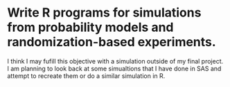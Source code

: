 # Write R programs for simulations from probability models and randomization-based experiments.
I think I may fufill this objective with a simulation outside of my final project. I am planning to look back at some simualtions that I have done in SAS and attempt to recreate them or do a similar simulation in R.

